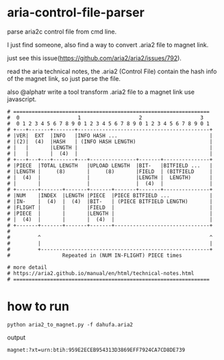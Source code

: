 # aria-control-file-parser

parse aria2c control file from cmd line.

I just find someone, also find a way to convert .aria2 file to magnet link.

just see this issue(https://github.com/aria2/aria2/issues/792).

read the aria technical notes, the .aria2 (Control File) contain the hash info of
the magnet link, so just parse the file.

also @alphatr write a tool transform .aria2 file to a magnet link use javascript.


```
# ================================================================
#  0                   1                   2                   3
#  0 1 2 3 4 5 6 7 8 9 0 1 2 3 4 5 6 7 8 9 0 1 2 3 4 5 6 7 8 9 0 1
# +---+-------+-------+-------------------------------------------+
# |VER|  EXT  |INFO   |INFO HASH ...                              |
# |(2)|  (4)  |HASH   | (INFO HASH LENGTH)                        |
# |   |       |LENGTH |                                           |
# |   |       |  (4)  |                                           |
# +---+---+---+-------+---+---------------+-------+---------------+
# |PIECE  |TOTAL LENGTH   |UPLOAD LENGTH  |BIT-   |BITFIELD ...   |
# |LENGTH |     (8)       |     (8)       |FIELD  | (BITFIELD     |
# |  (4)  |               |               |LENGTH |  LENGTH)      |
# |       |               |               |  (4)  |               |
# +-------+-------+-------+-------+-------+-------+---------------+
# |NUM    |INDEX  |LENGTH |PIECE  |PIECE BITFIELD ...             |
# |IN-    |  (4)  |  (4)  |BIT-   | (PIECE BITFIELD LENGTH)       |
# |FLIGHT |       |       |FIELD  |                               |
# |PIECE  |       |       |LENGTH |                               |
# |  (4)  |       |       |  (4)  |                               |
# +-------+-------+-------+-------+-------------------------------+
#
#         ^                                                       ^
#         |                                                       |
#         +-------------------------------------------------------+
#                 Repeated in (NUM IN-FLIGHT) PIECE times

# more detail
# https://aria2.github.io/manual/en/html/technical-notes.html
# ================================================================
```

# how to run

```
python aria2_to_magnet.py -f dahufa.aria2

```

output
```
magnet:?xt=urn:btih:959E2ECEB954313D3869EFF7924CA7CD8DE739
```